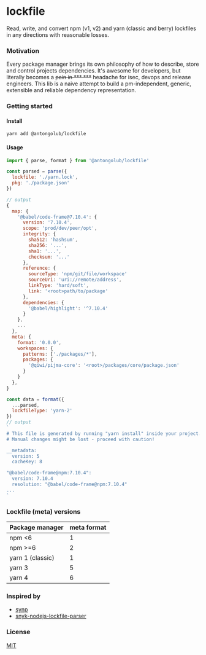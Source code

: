 # lockfile
Read, write, and convert npm (v1, v2) and yarn (classic and berry) lockfiles in any directions with reasonable losses.

### Motivation
Every package manager brings its own philosophy of how to describe, store and control projects dependencies.
It's awesome for developers, but literally becomes a ~~pain in *** ***~~ headache for isec, devops and release engineers.
This lib is a naive attempt to build a pm-independent, generic, extensible and reliable dependency representation.

### Getting started
#### Install
```shell
yarn add @antongolub/lockfile
```

#### Usage
```js
import { parse, format } from '@antongolub/lockfile'

const parsed = parse({
  lockfile: './yarn.lock',
  pkg: './package.json'
})

// output
{
  map: {
    '@babel/code-frame@7.10.4': {
      version: '7.10.4',
      scope: 'prod/dev/peer/opt',
      integrity: {
        sha512: 'hashsum',
        sha256: '...',
        sha1: '...',
        checksum: '...'
      },
      reference: {
        sourceType: 'npm/git/file/workspace'
        sourceUri: 'uri://remote/address',
        linkType: 'hard/soft',
        link: '<root>path/to/package'
      },
      dependencies: {
        '@babel/highlight': '^7.10.4'
      }
    },
    ...
  },
  meta: {
    format: '0.0.0',
    workspaces: {
      patterns: ['./packages/*'],
      packages: {
        '@qiwi/pijma-core': '<root>/packages/core/package.json'
      }
    }
  },
}

const data = format({
  ...parsed,
  lockfileType: 'yarn-2'
})
// output
`
# This file is generated by running "yarn install" inside your project.
# Manual changes might be lost - proceed with caution!

__metadata:
  version: 5
  cacheKey: 8

"@babel/code-frame@npm:7.10.4":
  version: 7.10.4
  resolution: "@babel/code-frame@npm:7.10.4"
...
`
```

### Lockfile (meta) versions
| Package manager  | meta format |
|------------------|-------------|
| npm <6           | 1           |
| npm >=6          | 2           |
| yarn 1 (classic) | 1           |
| yarn 3           | 5           |
| yarn 4           | 6           |

### Inspired by
* [synp](https://github.com/imsnif/synp)
* [snyk-nodejs-lockfile-parser](https://github.com/snyk/nodejs-lockfile-parser)

### License
[MIT](./LICENSE)
